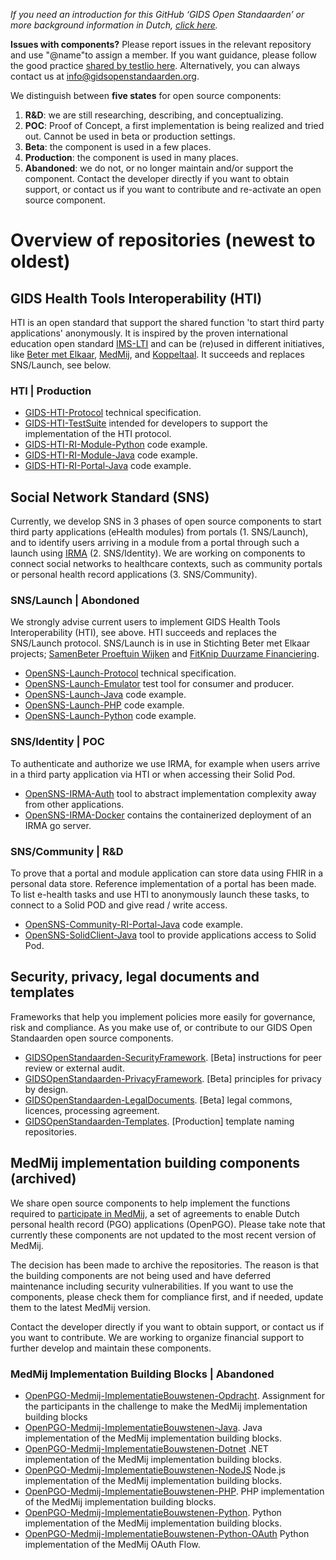 *If you need an introduction for this GitHub ‘GIDS Open Standaarden’ or more background information in Dutch, [click here](https://github.com/GIDSOpenStandaarden/Introduction).*

**Issues with components?** Please report issues in the relevant repository and use "@name"to assign a member. If you want guidance, please follow the good practice [shared by testlio here](https://testlio.com/blog/the-ideal-bug-report/). Alternatively, you can always contact us at info@gidsopenstandaarden.org. 

We distinguish between **five states** for open source components:

1. **R&D**: we are still researching, describing, and conceptualizing.
2. **POC**: Proof of Concept, a first implementation is being realized and tried out. Cannot be used in beta or production settings.
3. **Beta**: the component is used in a few places.
4. **Production**: the component is used in many places.
5. **Abandoned**: we do not, or no longer maintain and/or support the component. Contact the developer directly if you want to obtain support, or contact us if you want to contribute and re-activate an open source component.  


# Overview of repositories (newest to oldest)

## GIDS Health Tools Interoperability (HTI)
HTI is an open standard that support the shared function 'to start third party applications' anonymously. It is inspired by the proven international education open standard [IMS-LTI](https://www.imsglobal.org/activity/learning-tools-interoperability) and can be (re)used in different initiatives, like [Beter met Elkaar](https://www.betermetelkaar.org), [MedMij](https://www.medmij.nl), and [Koppeltaal](https://www.koppeltaal.nl). It succeeds and replaces SNS/Launch, see below. 

### HTI | Production
- [GIDS-HTI-Protocol](https://github.com/GIDSOpenStandaarden/GIDS-HTI-Protocol) technical specification.
- [GIDS-HTI-TestSuite](https://github.com/GIDSOpenStandaarden/GIDS-HTI-TestSuite) intended for developers to support the implementation of the HTI protocol.
- [GIDS-HTI-RI-Module-Python](https://github.com/GIDSOpenStandaarden/GIDS-HTI-RI-Module-Python) code example.
- [GIDS-HTI-RI-Module-Java](https://github.com/GIDSOpenStandaarden/GIDS-HTI-RI-Module-Java) code example.
- [GIDS-HTI-RI-Portal-Java](https://github.com/GIDSOpenStandaarden/GIDS-HTI-RI-Portal-Java) code example.

## Social Network Standard (SNS)
Currently, we develop SNS in 3 phases of open source components to start third party applications (eHealth modules) from portals (1. SNS/Launch), and to identify users arriving in a module from a portal through such a launch using [IRMA](https://github.com/privacybydesign) (2. SNS/Identity). We are working on components to connect social networks to healthcare contexts, such as community portals or personal health record applications (3. SNS/Community). 

### SNS/Launch | Abondoned
We strongly advise current users to implement GIDS Health Tools Interoperability (HTI), see above. HTI succeeds and replaces the SNS/Launch protocol. SNS/Launch is in use in Stichting Beter met Elkaar projects; [SamenBeter Proeftuin Wijken](https://www.samenbeter.org/proeftuinen) and [FitKnip Duurzame Financiering](https://www.samenbeter.org/fitknip).
- [OpenSNS-Launch-Protocol](https://github.com/GIDSOpenStandaarden/OpenSNS-Launch-Protocol) technical specification.
- [OpenSNS-Launch-Emulator](https://github.com/GIDSOpenStandaarden/OpenSNS-Launch-Emulator) test tool for consumer and producer.
- [OpenSNS-Launch-Java](https://github.com/GIDSOpenStandaarden/OpenSNS-Launch-Java) code example.
- [OpenSNS-Launch-PHP](https://github.com/GIDSOpenStandaarden/OpenSNS-Launch-PHP) code example.
- [OpenSNS-Launch-Python](https://github.com/GIDSOpenStandaarden/OpenSNS-Launch-Python) code example.

### SNS/Identity | POC
To authenticate and authorize we use IRMA, for example when users arrive in a third party application via HTI or when accessing their Solid Pod.
- [OpenSNS-IRMA-Auth](https://github.com/GIDSOpenStandaarden/OpenSNS-IRMA-Auth) tool to abstract implementation complexity away from other applications.
- [OpenSNS-IRMA-Docker](https://github.com/GIDSOpenStandaarden/OpenSNS-IRMA-Docker) contains the containerized deployment of an IRMA go server.

### SNS/Community | R&D
To prove that a portal and module application can store data using FHIR in a personal data store. Reference implementation of a portal has been made. To list e-health tasks and use HTI to anonymously launch these tasks, to connect to a Solid POD and give read / write access.
- [OpenSNS-Community-RI-Portal-Java](https://github.com/GIDSOpenStandaarden/GIDS-SNS-RI-Portal-Java) code example.
- [OpenSNS-SolidClient-Java](https://github.com/GIDSOpenStandaarden/GIDS-SNS-Solid-Client-Java) tool to provide applications access to Solid Pod. 
 
## Security, privacy, legal documents and templates
Frameworks that help you implement policies more easily for governance, risk and compliance. As you make use of, or contribute to our GIDS Open Standaarden open source components.

- [GIDSOpenStandaarden-SecurityFramework](https://github.com/GIDSOpenStandaarden/GIDSOpenStandaarden-SecurityFramework). [Beta] instructions for peer review or external audit.
- [GIDSOpenStandaarden-PrivacyFramework](https://github.com/GIDSOpenStandaarden/GIDSOpenStandaarden-PrivacyFramework). [Beta] principles for privacy by design.
- [GIDSOpenStandaarden-LegalDocuments](https://github.com/GIDSOpenStandaarden/GIDSOpenStandaarden-LegalDocuments). [Beta] legal commons, licences, processing agreement.
- [GIDSOpenStandaarden-Templates](https://github.com/GIDSOpenStandaarden/GIDSOpenStandaarden-Templates). [Production] template naming repositories. 
 
## MedMij implementation building components (archived)
We share open source components to help implement the functions required to [participate in MedMij](https://www.medmij.nl/open-source-bouwstenen/), a set of agreements to enable Dutch personal health record (PGO) applications (OpenPGO). Please take note that currently these components are not updated to the most recent version of MedMij. 

The decision has been made to archive the repositories. The reason is that the building components are not being used and have deferred maintenance including security vulnerabilities. If you want to use the components, please check them for compliance first, and if needed, update them to the latest MedMij version. 

Contact the developer directly if you want to obtain support, or contact us if you want to contribute. We are working to organize financial support to further develop and maintain these components.

### MedMij Implementation Building Blocks | Abandoned
- [OpenPGO-Medmij-ImplementatieBouwstenen-Opdracht](https://github.com/GIDSOpenStandaarden/OpenPGO-Medmij-ImplementatieBouwstenen-Opdracht). Assignment for the participants in the challenge to make the MedMij implementation building blocks
- [OpenPGO-Medmij-ImplementatieBouwstenen-Java](https://github.com/GIDSOpenStandaarden/OpenPGO-Medmij-ImplementatieBouwstenen-Java). Java implementation of the MedMij implementation building blocks.
- [OpenPGO-Medmij-ImplementatieBouwstenen-Dotnet](https://github.com/GIDSOpenStandaarden/OpenPGO-Medmij-ImplementatieBouwstenen-Dotnet) .NET implementation of the MedMij implementation building blocks.
- [OpenPGO-Medmij-ImplementatieBouwstenen-NodeJS](https://github.com/GIDSOpenStandaarden/OpenPGO-Medmij-ImplementatieBouwstenen-NodeJS) Node.js implementation of the MedMij implementation building blocks.
- [OpenPGO-Medmij-ImplementatieBouwstenen-PHP](https://github.com/GIDSOpenStandaarden/OpenPGO-Medmij-ImplementatieBouwstenen-PHP). PHP implementation of the MedMij implementation building blocks.
- [OpenPGO-Medmij-ImplementatieBouwstenen-Python](https://github.com/GIDSOpenStandaarden/OpenPGO-Medmij-ImplementatieBouwstenen-Python). Python implementation of the MedMij implementation building blocks.
- [OpenPGO-Medmij-ImplementatieBouwstenen-Python-OAuth](https://github.com/GIDSOpenStandaarden/OpenPGO-Medmij-ImplementatieBouwstenen-Python-OAuth) Python implementation of the MedMij OAuth Flow.
